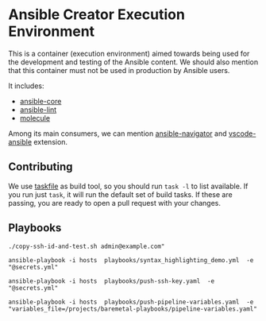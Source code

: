 # Ansible Creator Execution Environment

This is a container (execution environment) aimed towards being used
for the development and testing of the Ansible content. We should also mention
that this container must not be used in production by Ansible users.

It includes:

- [ansible-core]
- [ansible-lint]
- [molecule]

Among its main consumers, we can mention [ansible-navigator] and
[vscode-ansible] extension.

[ansible-core]: https://github.com/ansible/ansible
[ansible-lint]: https://github.com/ansible/ansible-lint
[ansible-navigator]: https://github.com/ansible/ansible-navigator
[molecule]: https://github.com/ansible-community/molecule
[vscode-ansible]: https://github.com/ansible/vscode-ansible

## Contributing

We use [taskfile](https://taskfile.dev/) as build tool, so you should run
`task -l` to list available. If you run just `task`, it will run the default
set of build tasks. If these are passing, you are ready to open a pull request
with your changes.

## Playbooks

`./copy-ssh-id-and-test.sh admin@example.com"`

`ansible-playbook -i hosts  playbooks/syntax_highlighting_demo.yml  -e "@secrets.yml"`

`ansible-playbook -i hosts  playbooks/push-ssh-key.yaml  -e "@secrets.yml"`

`ansible-playbook -i hosts  playbooks/push-pipeline-variables.yaml  -e "variables_file=/projects/baremetal-playbooks/pipeline-variables.yaml"`
